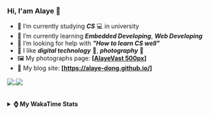 ### Hi, **I'am Alaye** 👋

- 📖 I’m currently studying ***CS*** 💻 in university
- 🌱 I’m currently learning ***Embedded Developing***, ***Web Developing***
- 🤔 I’m looking for help with ***"How to learn CS well"***
- 🤩 I like ***digital technology*** 📱, ***photography*** 📸
- 🖼️ My photographs page: **[[AlayeVast 500px](https://500px.com.cn/AlayeVast)]**
- 📰 My blog site: **[https://alaye-dong.github.io/]**

<!--
[![Alaye's GitHub stats](https://github-readme-stats.vercel.app/api?username=Alaye-Dong&custom_title=Alaye%20Dong`s%20GitHub%20stats&show_icons=true&rank_icon=percentile&theme=transparent&include_all_commits=true&count_private=true)](https://github.com/anuraghazra/github-readme-stats) 
[![Top Langs](https://github-readme-stats.vercel.app/api/top-langs/?username=Alaye-Dong\&layout=compact&theme=transparent)](https://github.com/anuraghazra/github-readme-stats)
-->
<a href="https://github.com/anuraghazra/github-readme-stats">
  <img height=200 align="center" src="https://github-readme-stats.vercel.app/api?username=Alaye-Dong&custom_title=Alaye%20Dong`s%20GitHub%20stats&show_icons=true&rank_icon=percentile&theme=transparent&include_all_commits=true&count_private=true" />
</a>
<a href="https://github.com/anuraghazra/convoychat">
  <img height=200 align="center" src="https://github-readme-stats.vercel.app/api/top-langs/?username=Alaye-Dong&layout=compact&theme=transparent&include_all_commits=true&count_private=true&langs_count=8&card_width=300" />
</a>

<br />
<br />

<div style="display:none"> 
  <img src="https://visitor-badge.laobi.icu/badge?page_id=Alaye-Dong.Alaye-Dong"/>
</div>
<br />

<details>	
  <summary><b> ⌚ My WakaTime Stats </b></summary>

<br />

<!--START_SECTION:waka-->
![Code Time](http://img.shields.io/badge/Code%20Time-39%20hrs%204%20mins-blue)

![Profile Views](http://img.shields.io/badge/Profile%20Views-198-blue)

![Lines of code](https://img.shields.io/badge/From%20Hello%20World%20I%27ve%20Written-742.3%20thousand%20lines%20of%20code-blue)

**🐱 My GitHub Data** 

> 📦 33.0 kB Used in GitHub's Storage 
 > 
> 🚫 Not Opted to Hire
 > 
> 📜 9 Public Repositories 
 > 
> 🔑 3 Private Repositories 
 > 
**I'm a Night 🦉** 

```text
🌞 Morning                45 commits          █░░░░░░░░░░░░░░░░░░░░░░░░   05.80 % 
🌆 Daytime                280 commits         █████████░░░░░░░░░░░░░░░░   36.08 % 
🌃 Evening                294 commits         █████████░░░░░░░░░░░░░░░░   37.89 % 
🌙 Night                  157 commits         █████░░░░░░░░░░░░░░░░░░░░   20.23 % 
```
📅 **I'm Most Productive on Sunday** 

```text
Monday                   114 commits         ████░░░░░░░░░░░░░░░░░░░░░   14.69 % 
Tuesday                  91 commits          ███░░░░░░░░░░░░░░░░░░░░░░   11.73 % 
Wednesday                94 commits          ███░░░░░░░░░░░░░░░░░░░░░░   12.11 % 
Thursday                 109 commits         ████░░░░░░░░░░░░░░░░░░░░░   14.05 % 
Friday                   89 commits          ███░░░░░░░░░░░░░░░░░░░░░░   11.47 % 
Saturday                 96 commits          ███░░░░░░░░░░░░░░░░░░░░░░   12.37 % 
Sunday                   183 commits         ██████░░░░░░░░░░░░░░░░░░░   23.58 % 
```


📊 **This Week I Spent My Time On** 

```text
💬 Programming Languages: 
C                        5 hrs 20 mins       █████████░░░░░░░░░░░░░░░░   35.87 % 
TypeScript               4 hrs 38 mins       ████████░░░░░░░░░░░░░░░░░   31.18 % 
JSON                     1 hr 23 mins        ██░░░░░░░░░░░░░░░░░░░░░░░   09.34 % 
Less                     50 mins             █░░░░░░░░░░░░░░░░░░░░░░░░   05.65 % 
Markdown                 41 mins             █░░░░░░░░░░░░░░░░░░░░░░░░   04.68 % 

🔥 Editors: 
VS Code                  14 hrs 53 mins      █████████████████████████   100.00 % 

🐱‍💻 Projects: 
HelloTS                  6 hrs 13 mins       ██████████░░░░░░░░░░░░░░░   41.80 % 
BST-UI                   3 hrs 59 mins       ███████░░░░░░░░░░░░░░░░░░   26.79 % 
Vue3_Study               1 hr 30 mins        ███░░░░░░░░░░░░░░░░░░░░░░   10.14 % 
alaye-dong.github.io     1 hr 9 mins         ██░░░░░░░░░░░░░░░░░░░░░░░   07.80 % 
STC32_u8g2_drv           47 mins             █░░░░░░░░░░░░░░░░░░░░░░░░   05.26 % 
```

**I Mostly Code in C** 

```text
C                        7 repos             ████████████░░░░░░░░░░░░░   50.00 % 
C++                      2 repos             ████░░░░░░░░░░░░░░░░░░░░░   14.29 % 
SCSS                     1 repo              ██░░░░░░░░░░░░░░░░░░░░░░░   07.14 % 
Python                   1 repo              ██░░░░░░░░░░░░░░░░░░░░░░░   07.14 % 
Ruby                     1 repo              ██░░░░░░░░░░░░░░░░░░░░░░░   07.14 % 
```



**Timeline**

![Lines of Code chart](https://raw.githubusercontent.com/Alaye-Dong/Alaye-Dong/main/assets/bar_graph.png)


 Last Updated on 02/08/2024 18:41:11 UTC
<!--END_SECTION:waka-->

</details>
